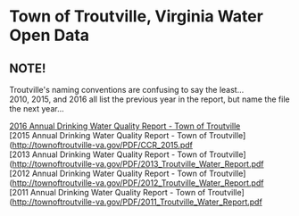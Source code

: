 # Town of Troutville, Virginia Water Open Data  

## NOTE!  
Troutville's naming conventions are confusing to say the least...  
2010, 2015, and 2016 all list the previous year in the report, but name the file the next year...  


[2016 Annual Drinking Water Quality Report - Town of Troutville](http://townoftroutville-va.gov/PDF/CCR2016.pdf)  
[2015 Annual Drinking Water Quality Report - Town of Troutville](http://townoftroutville-va.gov/PDF/CCR_2015.pdf  
[2013 Annual Drinking Water Quality Report - Town of Troutville](http://townoftroutville-va.gov/PDF/2013_Troutville_Water_Report.pdf  
[2012 Annual Drinking Water Quality Report - Town of Troutville](http://townoftroutville-va.gov/PDF/2012_Troutville_Water_Report.pdf  
[2011 Annual Drinking Water Quality Report - Town of Troutville](http://townoftroutville-va.gov/PDF/2011_Troutville_Water_Report.pdf  